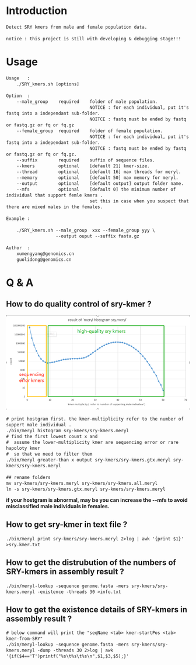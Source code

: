 # Introduction

    Detect SRY kmers from male and female population data.

    notice : this project is still with developing & debugging stage!!!

# Usage

```
Usage   :
    ./SRY_kmers.sh [options]

Option  :
    --male_group    required    folder of male population.
                                NOTICE : for each individual, put it's fastq into a independant sub-folder.
                                NOITCE : fastq must be ended by fastq or fastq.gz or fq or fq.gz
    --female_group  required    folder of female population.
                                NOTICE : for each individual, put it's fastq into a independant sub-folder.
                                NOITCE : fastq must be ended by fastq or fastq.gz or fq or fq.gz.
    --suffix        required    suffix of sequence files.
    --kmers         optional    [default 21] kmer-size.
    --thread        optional    [default 16] max threads for meryl.
    --memory        optional    [default 50] max memory for meryl.
    --output        optional    [default output] output folder name.
    --mfs           optional    [default 0] the minimum number of individual that support femle kmers .
                                set this in case when you suspect that there are mixed males in the females.

Example :

    ./SRY_kmers.sh --male_group  xxx --female_group yyy \
                   --output ouput --suffix fasta.gz

Author  :
    xumengyang@genomics.cn
    guolidong@genomics.cn

```

# Q & A 

## How to do quality control of sry-kmer ?
![image](https://github.com/BGI-Qingdao/SRY_Kmers_by_meryl/blob/master/sry-kmers-hist.png)
```
# print hostgram first. the kmer-multiplicity refer to the number of suppert male individual .
./bin/meryl histogram sry-kmers/sry-kmers.meryl 
# find the first lowest count x and 
#  assume the lower-multiplicity kmer are sequencing error or rare hapoloty kmer 
#  so that we need to filter them
./bin/meryl greater-than x output sry-kmers/sry-kmers.gtx.meryl sry-kmers/sry-kmers.meryl

## rename folders
mv sry-kmers/sry-kmers.meryl sry-kmers/sry-kmers.all.meryl
ln -s sry-kmers/sry-kmers.gtx.meryl sry-kmers/sry-kmers.meryl
```

**if your hostgram is abnormal, may be you can increase the --mfs to avoid misclassified male individuals in females.**



## How to get sry-kmer in text file ?

```
./bin/meryl print sry-kmers/sry-kmers.meryl 2>log | awk '{print $1}' >sry.kmer.txt
```

## How to get the distrubution of the numbers of SRY-kmers in assembly result ?

```
./bin/meryl-lookup -sequence genome.fasta -mers sry-kmers/sry-kmers.meryl -existence -threads 30 >info.txt 
```

## How to get the existence details of SRY-kmers in assembly result ?

```
# below command will print the "seqName <tab> kmer-startPos <tab> kmer-from-SRY"
./bin/meryl-lookup -sequence genome.fasta -mers sry-kmers/sry-kmers.meryl -dump -threads 30 2>log | awk '{if($4=='T')printf("%s\t%s\t%s\n",$1,$3,$5);}'
```
